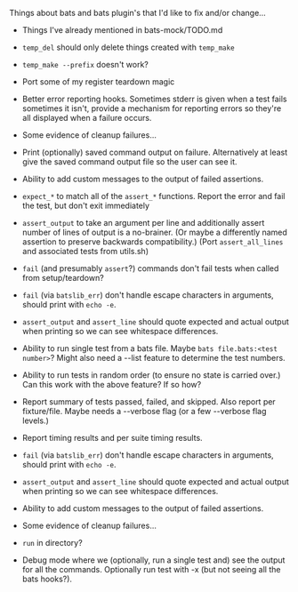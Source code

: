 Things about bats and bats plugin's that I'd like to fix and/or change...

* Things I've already mentioned in bats-mock/TODO.md

* `temp_del` should only delete things created with `temp_make`
* `temp_make --prefix` doesn't work?

* Port some of my register teardown magic
* Better error reporting hooks.  Sometimes stderr is given when a test fails sometimes it isn't, provide a mechanism for reporting errors so they're all displayed when a failure occurs.
* Some evidence of cleanup failures...
* Print (optionally) saved command output on failure.  Alternatively at least give the saved command output file so the user can see it.
* Ability to add custom messages to the output of failed assertions.
* `expect_*` to match all of the `assert_*` functions.  Report the error and fail the test, but don't exit immediately
* `assert_output` to take an argument per line and additionally assert number of lines of output is a no-brainer.  (Or maybe a differently named assertion to preserve backwards compatibility.)  (Port `assert_all_lines` and associated tests from utils.sh)

* `fail` (and presumably `assert`?) commands don't fail tests when called from setup/teardown?
* `fail` (via `batslib_err`) don't handle escape characters in arguments, should print with `echo -e`.
* `assert_output` and `assert_line` should quote expected and actual output when printing so we can see whitespace differences.

* Ability to run single test from a bats file.  Maybe `bats file.bats:<test number>`?  Might also need a --list feature to determine the test numbers.
* Ability to run tests in random order (to ensure no state is carried over.)  Can this work with the above feature?  If so how?
* Report summary of tests passed, failed, and skipped.  Also report per fixture/file.  Maybe needs a --verbose flag (or a few --verbose flag levels.)
* Report timing results and per suite timing results.
* `fail` (via `batslib_err`) don't handle escape characters in arguments, should print with `echo -e`.
* `assert_output` and `assert_line` should quote expected and actual output when printing so we can see whitespace differences.
* Ability to add custom messages to the output of failed assertions.
* Some evidence of cleanup failures...
* `run` in directory?
* Debug mode where we (optionally, run a single test and) see the output for all the commands.  Optionally run test with -x (but not seeing all the bats hooks?).
